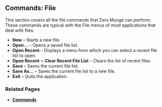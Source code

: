 ## Commands: File

This section covers all the file commands that Zero Munge can perform. These commands are typical with the File menus of most applications that deal with files.

- **New** – Starts a new file.
- **Open...** – Opens a saved file list.
- **Open Recent** – Displays a menu from which you can select a recent file list to open.
- **Open Recent** > **Clear Recent File List** – Clears the list of recent files.
- **Save** – Saves the current file list.
- **Save As...** – Saves the current file list to a new file.
- **Exit** – Quits the application.

### Related Pages

- [**Commands**](topic_cmd.html)